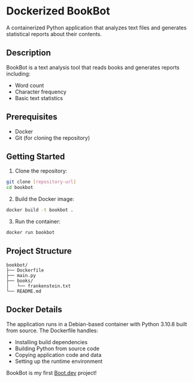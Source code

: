 # Dockerized BookBot

A containerized Python application that analyzes text files and generates statistical reports about their contents.

## Description

BookBot is a text analysis tool that reads books and generates reports including:
- Word count
- Character frequency
- Basic text statistics

## Prerequisites

- Docker
- Git (for cloning the repository)

## Getting Started

1. Clone the repository:
```bash
git clone [repository-url]
cd bookbot
```

2. Build the Docker image:
```bash
docker build -t bookbot .
```

3.  Run the container:
```bash
docker run bookbot
```

## Project Structure
```plaintext
bookbot/
├── Dockerfile
├── main.py
├── books/
│   └── frankenstein.txt
└── README.md
```

## Docker Details

The application runs in a Debian-based container with Python 3.10.8 built from source. The Dockerfile handles:

-   Installing build dependencies
-   Building Python from source code
-   Copying application code and data
-   Setting up the runtime environment

BookBot is my first [Boot.dev](https://www.boot.dev) project!
